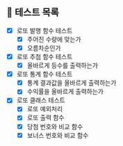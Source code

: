 ## 📄 테스트 목록
- [X] 로또 발행 함수 테스트
  - [X] 주어진 수량에 맞는가
  - [X] 오름차순인가
- [X] 로또 추첨 함수 테스트
  - [X] 올바르게 등수를 출력하는가
- [X] 로또 통계 함수 테스트
  - [X] 통계 결과값을 올바르게 출력하는가
  - [X] 수익률을 올바르게 출력하는가
- [X] 로또 클래스 테스트
  - [X] 로또 예외처리
  - [X] 로또 출력 함수
  - [X] 당첨 번호와 비교 함수
  - [X] 보너스 번호와 비교 함수
